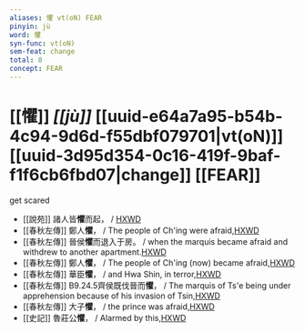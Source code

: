 ```yaml
---
aliases: 懼 vt(oN) FEAR
pinyin: jù
word: 懼
syn-func: vt(oN)
sem-feat: change
total: 8
concept: FEAR 
---
```

# [[懼]] *[[jù]]*  [[uuid-e64a7a95-b54b-4c94-9d6d-f55dbf079701|vt(oN)]] [[uuid-3d95d354-0c16-419f-9baf-f1f6cb6fbd07|change]] [[FEAR]]
get scared
 - [[說苑]] 諸人皆**懼**而起， / [HXWD](https://hxwd.org/textview.html?location=CH1a0907_CHANT_006-10a.8)
 - [[春秋左傳]] 鄭人**懼**， / The people of Ch'ing were afraid,[HXWD](https://hxwd.org/textview.html?location=KR1e0001_tls_007-274a.11)
 - [[春秋左傳]] 晉侯**懼**而退入于房。 / when the marquis became afraid and withdrew to another apartment.[HXWD](https://hxwd.org/textview.html?location=KR1e0001_tls_009-227a.13)
 - [[春秋左傳]] 鄭人**懼**， / The people of Ch'ing (now) became afraid,[HXWD](https://hxwd.org/textview.html?location=KR1e0001_tls_009-261a.21)
 - [[春秋左傳]] 華臣**懼**， / and Hwa Shin, in terror,[HXWD](https://hxwd.org/textview.html?location=KR1e0001_tls_009-393a.6)
 - [[春秋左傳]] B9.24.5齊侯既伐晉而**懼**， / The marquis of Ts'e being under apprehension because of his invasion of Tsin,[HXWD](https://hxwd.org/textview.html?location=KR1e0001_tls_009-577a.2)
 - [[春秋左傳]] 大子**懼**， / the prince was afraid,[HXWD](https://hxwd.org/textview.html?location=KR1e0001_tls_012-29a.8)
 - [[史記]] 魯莊公**懼**， / Alarmed by this,[HXWD](https://hxwd.org/textview.html?location=KR2a0001_tls_086-1a.10)